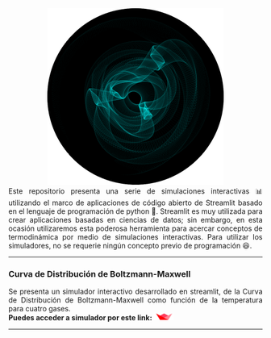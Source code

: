 <div align="center"><img src='https://github.com/wavallejol/streamlit/blob/main/GA7.png' width = "350" height = "350" /> </a></div> 

<div align="justify">Este repositorio presenta una serie de simulaciones interactivas 📊 utilizando el marco de aplicaciones de código abierto de Streamlit basado en el lenguaje de programación de python 🐍. Streamlit es muy utilizada para crear aplicaciones basadas en ciencias de datos; sin embargo, en esta ocasión utilizaremos esta poderosa herramienta para acercar conceptos de termodinámica por medio de simulaciones interactivas. Para utilizar los simuladores, no se requerie ningún concepto previo de programación 😆.</div>
   <hr size="4" width="100%" color="red"> 

<div <p><H3><b>Curva de Distribución de Boltzmann-Maxwell</b></div> 
  <div align="justify">Se presenta un simulador interactivo desarrollado en streamlit, de la Curva de Distribución de Boltzmann-Maxwell como función de la temperatura para cuatro gases.</div>
 <div <H4><b> Puedes acceder a simulador por este link: </b> <a href="https://wavallejol-streamlit-dbm-distribution-bm-er2s2h.streamlit.app/"> <img src='https://github.com/wavallejol/streamlit/blob/main/icon.png'width = "40" height = "15" /> </a></div>
  <hr size="4" width="100%" color="red">
